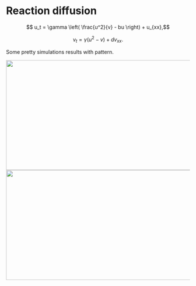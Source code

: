 # Reaction diffusion
$$ u_t = \gamma \left( \frac{u^2}{v} - bu \right) + u_{xx},$$

$$ v_t = \gamma \left( u^2 - v \right) + dv_{xx}.$$

Some pretty simulations results with pattern. 

<img src="https://user-images.githubusercontent.com/92950276/218327916-9d7843ff-9ab9-42b3-8e9b-aa248308cea2.png" width="600" height="300">
<img src="https://user-images.githubusercontent.com/92950276/218327928-03f164fe-ee3e-430a-85b1-94b79082051f.png" width="600" height="300">
